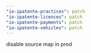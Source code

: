 ```yaml
---
"io-ipatente-practices": patch
"io-ipatente-licences": patch
"io-ipatente-payments": patch
"io-ipatente-vehicles": patch
---
```


disable source map in prod
